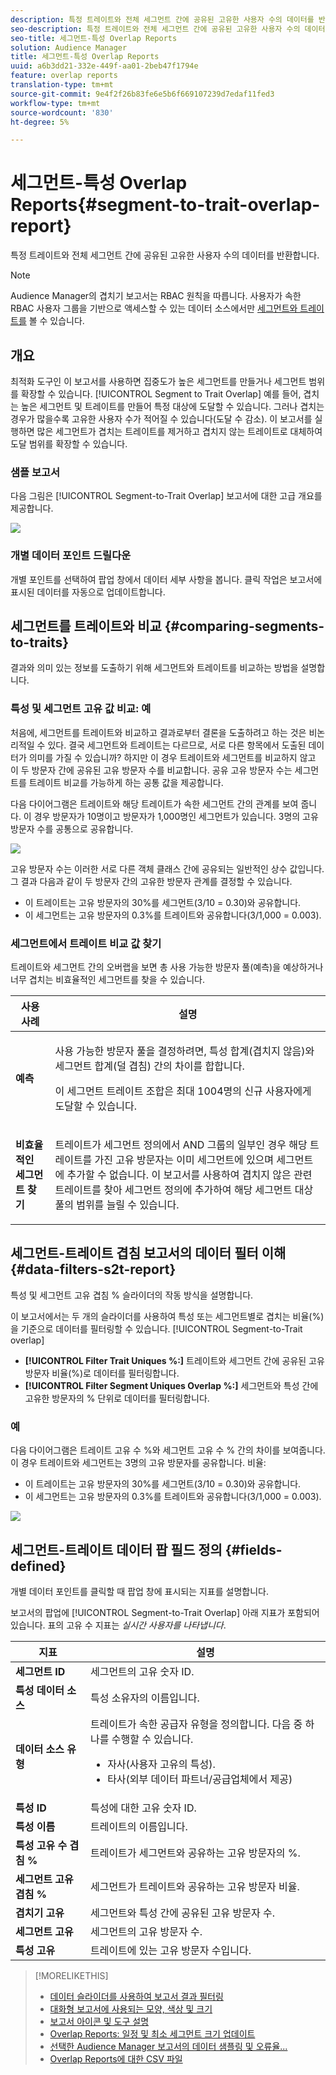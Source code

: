 ```yaml
---
description: 특정 트레이트와 전체 세그먼트 간에 공유된 고유한 사용자 수의 데이터를 반환합니다.
seo-description: 특정 트레이트와 전체 세그먼트 간에 공유된 고유한 사용자 수의 데이터를 반환합니다.
seo-title: 세그먼트-특성 Overlap Reports
solution: Audience Manager
title: 세그먼트-특성 Overlap Reports
uuid: a6b3dd21-332e-449f-aa01-2beb47f1794e
feature: overlap reports
translation-type: tm+mt
source-git-commit: 9e4f2f26b83fe6e5b6f669107239d7edaf11fed3
workflow-type: tm+mt
source-wordcount: '830'
ht-degree: 5%

---
```



# 세그먼트-특성 Overlap Reports{#segment-to-trait-overlap-report}

특정 트레이트와 전체 세그먼트 간에 공유된 고유한 사용자 수의 데이터를 반환합니다.

>[!NOTE]
>
>Audience Manager의 겹치기 보고서는 RBAC 원칙을 따릅니다. 사용자가 속한 RBAC 사용자 그룹을 기반으로 액세스할 수 있는 데이터 소스에서만 [세그먼트와 트레이트를](/help/using/features/administration/administration-overview.md) 볼 수 있습니다.

<!-- 

c_segment_trait_overlap.xml

 -->

## 개요

최적화 도구인 이 보고서를 사용하면 집중도가 높은 세그먼트를 만들거나 세그먼트 범위를 확장할 수 있습니다. [!UICONTROL Segment to Trait Overlap] 예를 들어, 겹치는 높은 세그먼트 및 트레이트를 만들어 특정 대상에 도달할 수 있습니다. 그러나 겹치는 경우가 많을수록 고유한 사용자 수가 적어질 수 있습니다(도달 수 감소). 이 보고서를 실행하면 많은 세그먼트가 겹치는 트레이트를 제거하고 겹치지 않는 트레이트로 대체하여 도달 범위를 확장할 수 있습니다.

### 샘플 보고서

다음 그림은 [!UICONTROL Segment-to-Trait Overlap] 보고서에 대한 고급 개요를 제공합니다.

![](assets/segment-to-trait-overlap.png)

### 개별 데이터 포인트 드릴다운

개별 포인트를 선택하여 팝업 창에서 데이터 세부 사항을 봅니다. 클릭 작업은 보고서에 표시된 데이터를 자동으로 업데이트합니다.

## 세그먼트를 트레이트와 비교 {#comparing-segments-to-traits}

결과와 의미 있는 정보를 도출하기 위해 세그먼트와 트레이트를 비교하는 방법을 설명합니다.

<!-- 

c_compare_s2t.xml

 -->

### 특성 및 세그먼트 고유 값 비교: 예

처음에, 세그먼트를 트레이트와 비교하고 결과로부터 결론을 도출하려고 하는 것은 비논리적일 수 있다. 결국 세그먼트와 트레이트는 다르므로, 서로 다른 항목에서 도출된 데이터가 의미를 가질 수 있습니까? 하지만 이 경우 트레이트와 세그먼트를 비교하지 않고 이 두 방문자 간에 공유된 고유 방문자 수를 비교합니다. 공유 고유 방문자 수는 세그먼트를 트레이트 비교를 가능하게 하는 공통 값을 제공합니다.

다음 다이어그램은 트레이트와 해당 트레이트가 속한 세그먼트 간의 관계를 보여 줍니다. 이 경우 방문자가 10명이고 방문자가 1,000명인 세그먼트가 있습니다. 3명의 고유 방문자 수를 공통으로 공유합니다.

![](assets/s2t.png)

고유 방문자 수는 이러한 서로 다른 객체 클래스 간에 공유되는 일반적인 상수 값입니다. 그 결과 다음과 같이 두 방문자 간의 고유한 방문자 관계를 결정할 수 있습니다.

* 이 트레이트는 고유 방문자의 30%를 세그먼트(3/10 = 0.30)와 공유합니다.
* 이 세그먼트는 고유 방문자의 0.3%를 트레이트와 공유합니다(3/1,000 = 0.003).

### 세그먼트에서 트레이트 비교 값 찾기

트레이트와 세그먼트 간의 오버랩을 보면 총 사용 가능한 방문자 풀(예측)을 예상하거나 너무 겹치는 비효율적인 세그먼트를 찾을 수 있습니다.

<table id="table_5B211EF95216426299EB20253A5A9C1B"> 
 <thead> 
  <tr> 
   <th colname="col1" class="entry"> 사용 사례 </th> 
   <th colname="col2" class="entry"> 설명 </th> 
  </tr>
 </thead>
 <tbody> 
  <tr> 
   <td colname="col1"><b>예측</b> </td> 
   <td colname="col2"> <p>사용 가능한 방문자 풀을 결정하려면, 특성 합계(겹치지 않음)와 세그먼트 합계(덜 겹침) 간의 차이를 합합니다. </p> <p>이 세그먼트 트레이트 조합은 최대 1004명의 신규 사용자에게 도달할 수 있습니다. </p> </td> 
  </tr> 
  <tr> 
   <td colname="col1"><b>비효율적인 세그먼트 찾기</b> </td> 
   <td colname="col2"> <p>트레이트가 세그먼트 정의에서 <span class="wintitle"> AND</span> 그룹의 일부인 경우 해당 트레이트를 가진 고유 방문자는 이미 세그먼트에 있으며 세그먼트에 추가할 수 없습니다. 이 보고서를 사용하여 겹치지 않은 관련 트레이트를 찾아 세그먼트 정의에 추가하여 해당 세그먼트 대상 풀의 범위를 늘릴 수 있습니다. </p> </td> 
  </tr> 
 </tbody> 
</table>

## 세그먼트-트레이트 겹침 보고서의 데이터 필터 이해 {#data-filters-s2t-report}

특성 및 세그먼트 고유 겹침 % 슬라이더의 작동 방식을 설명합니다.

<!-- 

r_s2t_sliders.xml

 -->

이 보고서에서는 두 개의 슬라이더를 사용하여 특성 또는 세그먼트별로 겹치는 비율(%)을 기준으로 데이터를 필터링할 수 있습니다. [!UICONTROL Segment-to-Trait overlap]

* **[!UICONTROL Filter Trait Uniques %:]** 트레이트와 세그먼트 간에 공유된 고유 방문자 비율(%)로 데이터를 필터링합니다.
* **[!UICONTROL Filter Segment Uniques Overlap %:]** 세그먼트와 특성 간에 고유한 방문자의 % 단위로 데이터를 필터링합니다.

### 예

다음 다이어그램은 트레이트 고유 수 %와 세그먼트 고유 수 % 간의 차이를 보여줍니다. 이 경우 트레이트와 세그먼트는 3명의 고유 방문자를 공유합니다. 비율:

* 이 트레이트는 고유 방문자의 30%를 세그먼트(3/10 = 0.30)와 공유합니다.
* 이 세그먼트는 고유 방문자의 0.3%를 트레이트와 공유합니다(3/1,000 = 0.003).

![](assets/s2t.png)

## 세그먼트-트레이트 데이터 팝 필드 정의 {#fields-defined}

개별 데이터 포인트를 클릭할 때 팝업 창에 표시되는 지표를 설명합니다.

<!-- 

r_s2t_data_pop.xml

 -->

보고서의 팝업에 [!UICONTROL Segment-to-Trait Overlap] 아래 지표가 포함되어 있습니다. 표의 고유 수 지표는 *실시간 사용자를 나타냅니다*.

<table id="table_4AF72754276242FFB11543635B43AD90"> 
 <thead> 
  <tr> 
   <th colname="col1" class="entry"> 지표 </th> 
   <th colname="col2" class="entry"> 설명 </th> 
  </tr>
 </thead>
 <tbody> 
  <tr> 
   <td colname="col1"><b><span class="wintitle"> 세그먼트 ID</span></b> </td> 
   <td colname="col2"> 세그먼트의 고유 숫자 ID. </td> 
  </tr> 
  <tr> 
   <td colname="col1"><b><span class="wintitle"> 특성 데이터 소스 </span></b> </td> 
   <td colname="col2"> 특성 소유자의 이름입니다. </td> 
  </tr> 
  <tr> 
   <td colname="col1"><b><span class="wintitle"> 데이터 소스 유형</span></b> </td> 
   <td colname="col2">트레이트가 속한 공급자 유형을 정의합니다. 다음 중 하나를 수행할 수 있습니다. 
    <ul id="ul_0477C04A33FD4F5D998B98984E6554D3"> 
     <li id="li_50FCA48EDB5843AB8FB6C34ED2C0067D">자사(사용자 고유의 특성). </li> 
     <li id="li_4F6148EDAEFE43FA8D505944E9FE3855">타사(외부 데이터 파트너/공급업체에서 제공) </li> 
    </ul> </td> 
  </tr> 
  <tr> 
   <td colname="col1"><b><span class="wintitle"> 특성 ID</span></b> </td> 
   <td colname="col2"> 특성에 대한 고유 숫자 ID. </td> 
  </tr> 
  <tr> 
   <td colname="col1"><b><span class="wintitle"> 특성 이름</span></b> </td> 
   <td colname="col2"> 트레이트의 이름입니다. </td> 
  </tr> 
  <tr> 
   <td colname="col1"><b><span class="wintitle"> 특성 고유 수 겹침 %</span></b> </td> 
   <td colname="col2"> 트레이트가 세그먼트와 공유하는 고유 방문자의 %. </td> 
  </tr> 
  <tr> 
   <td colname="col1"><b><span class="wintitle"> 세그먼트 고유 겹침 %</span></b> </td> 
   <td colname="col2"> 세그먼트가 트레이트와 공유하는 고유 방문자 비율. </td> 
  </tr> 
  <tr> 
   <td colname="col1"><b><span class="wintitle"> 겹치기 고유</span></b> </td> 
   <td colname="col2"> 세그먼트와 특성 간에 공유된 고유 방문자 수. </td> 
  </tr> 
  <tr> 
   <td colname="col1"><b><span class="wintitle"> 세그먼트 고유</span></b> </td> 
   <td colname="col2"> 세그먼트의 고유 방문자 수. </td> 
  </tr> 
  <tr> 
   <td colname="col1"><b><span class="wintitle"> 특성 고유</span></b> </td> 
   <td colname="col2"> 트레이트에 있는 고유 방문자 수입니다. </td> 
  </tr> 
 </tbody> 
</table>

>[!MORELIKETHIS]
>
>* [데이터 슬라이더를 사용하여 보고서 결과 필터링](../../reporting/dynamic-reports/data-sliders.md)
>* [대화형 보고서에 사용되는 모양, 색상 및 크기](../../reporting/dynamic-reports/interactive-report-technology.md#shapes-colors-sizes)
>* [보고서 아이콘 및 도구 설명](../../reporting/dynamic-reports/interactive-report-technology.md#icons-tools-explained)
>* [Overlap Reports: 일정 및 최소 세그먼트 크기 업데이트](../../reporting/dynamic-reports/overlap-minimum-segment-size.md)
>* [선택한 Audience Manager 보고서의 데이터 샘플링 및 오류율...](../../reporting/report-sampling.md)
>* [Overlap Reports에 대한 CSV 파일](../../reporting/dynamic-reports/overlap-csv-files.md)